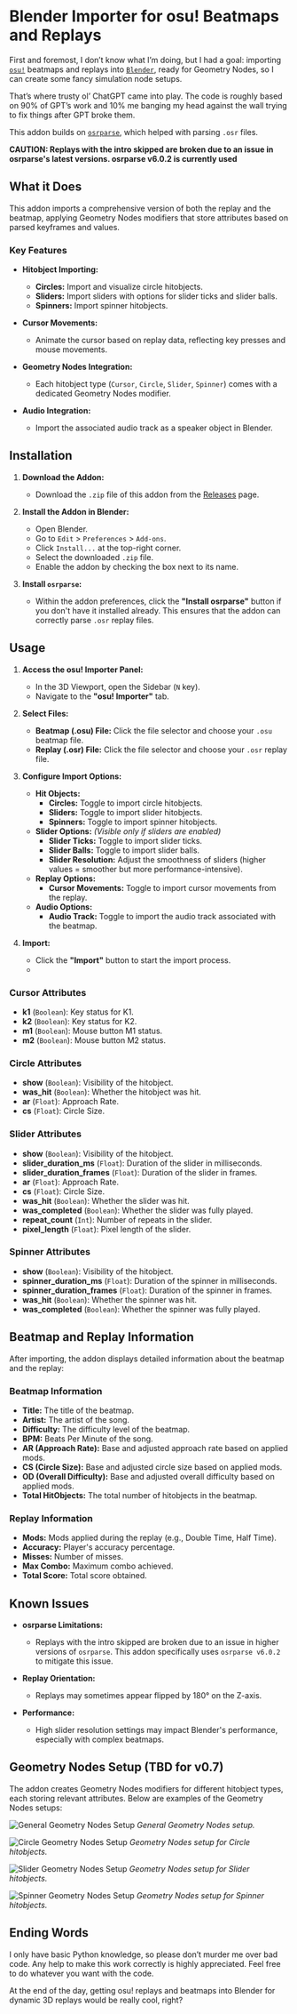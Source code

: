 # Blender Importer for osu! Beatmaps and Replays

First and foremost, I don’t know what I’m doing, but I had a goal: importing [`osu!`](https://osu.ppy.sh/) beatmaps and replays into [`Blender`](https://www.blender.org/), ready for Geometry Nodes, so I can create some fancy simulation node setups.

That’s where trusty ol’ ChatGPT came into play. The code is roughly based on 90% of GPT’s work and 10% me banging my head against the wall trying to fix things after GPT broke them.

This addon builds on [`osrparse`](https://github.com/kszlim/osu-replay-parser), which helped with parsing `.osr` files.

**CAUTION: Replays with the intro skipped are broken due to an issue in osrparse's latest versions. osrparse v6.0.2 is currently used**

## What it Does

This addon imports a comprehensive version of both the replay and the beatmap, applying Geometry Nodes modifiers that store attributes based on parsed keyframes and values.

### Key Features

- **Hitobject Importing:**
  - **Circles:** Import and visualize circle hitobjects.
  - **Sliders:** Import sliders with options for slider ticks and slider balls.
  - **Spinners:** Import spinner hitobjects.
  
- **Cursor Movements:**
  - Animate the cursor based on replay data, reflecting key presses and mouse movements.
  
- **Geometry Nodes Integration:**
  - Each hitobject type (`Cursor`, `Circle`, `Slider`, `Spinner`) comes with a dedicated Geometry Nodes modifier.
  
- **Audio Integration:**
  - Import the associated audio track as a speaker object in Blender.

## Installation

1. **Download the Addon:**
   - Download the `.zip` file of this addon from the [Releases](https://github.com/wavezz1/import_osu_addon/releases) page.

2. **Install the Addon in Blender:**
   - Open Blender.
   - Go to `Edit` > `Preferences` > `Add-ons`.
   - Click `Install...` at the top-right corner.
   - Select the downloaded `.zip` file.
   - Enable the addon by checking the box next to its name.

3. **Install `osrparse`:**
   - Within the addon preferences, click the **"Install osrparse"** button if you don't have it installed already. This ensures that the addon can correctly parse `.osr` replay files.
   
## Usage

1. **Access the osu! Importer Panel:**
   - In the 3D Viewport, open the Sidebar (`N` key).
   - Navigate to the **"osu! Importer"** tab.

2. **Select Files:**
   - **Beatmap (.osu) File:** Click the file selector and choose your `.osu` beatmap file.
   - **Replay (.osr) File:** Click the file selector and choose your `.osr` replay file.

3. **Configure Import Options:**
   - **Hit Objects:**
     - **Circles:** Toggle to import circle hitobjects.
     - **Sliders:** Toggle to import slider hitobjects.
     - **Spinners:** Toggle to import spinner hitobjects.
   - **Slider Options:** *(Visible only if sliders are enabled)*
     - **Slider Ticks:** Toggle to import slider ticks.
     - **Slider Balls:** Toggle to import slider balls.
     - **Slider Resolution:** Adjust the smoothness of sliders (higher values = smoother but more performance-intensive).
   - **Replay Options:**
     - **Cursor Movements:** Toggle to import cursor movements from the replay.
   - **Audio Options:**
     - **Audio Track:** Toggle to import the audio track associated with the beatmap.

4. **Import:**
   - Click the **"Import"** button to start the import process.
   - 
### Cursor Attributes

- **k1** (`Boolean`): Key status for K1.
- **k2** (`Boolean`): Key status for K2.
- **m1** (`Boolean`): Mouse button M1 status.
- **m2** (`Boolean`): Mouse button M2 status.

### Circle Attributes

- **show** (`Boolean`): Visibility of the hitobject.
- **was_hit** (`Boolean`): Whether the hitobject was hit.
- **ar** (`Float`): Approach Rate.
- **cs** (`Float`): Circle Size.

### Slider Attributes

- **show** (`Boolean`): Visibility of the hitobject.
- **slider_duration_ms** (`Float`): Duration of the slider in milliseconds.
- **slider_duration_frames** (`Float`): Duration of the slider in frames.
- **ar** (`Float`): Approach Rate.
- **cs** (`Float`): Circle Size.
- **was_hit** (`Boolean`): Whether the slider was hit.
- **was_completed** (`Boolean`): Whether the slider was fully played.
- **repeat_count** (`Int`): Number of repeats in the slider.
- **pixel_length** (`Float`): Pixel length of the slider.

### Spinner Attributes

- **show** (`Boolean`): Visibility of the hitobject.
- **spinner_duration_ms** (`Float`): Duration of the spinner in milliseconds.
- **spinner_duration_frames** (`Float`): Duration of the spinner in frames.
- **was_hit** (`Boolean`): Whether the spinner was hit.
- **was_completed** (`Boolean`): Whether the spinner was fully played.

## Beatmap and Replay Information

After importing, the addon displays detailed information about the beatmap and the replay:

### Beatmap Information

- **Title:** The title of the beatmap.
- **Artist:** The artist of the song.
- **Difficulty:** The difficulty level of the beatmap.
- **BPM:** Beats Per Minute of the song.
- **AR (Approach Rate):** Base and adjusted approach rate based on applied mods.
- **CS (Circle Size):** Base and adjusted circle size based on applied mods.
- **OD (Overall Difficulty):** Base and adjusted overall difficulty based on applied mods.
- **Total HitObjects:** The total number of hitobjects in the beatmap.

### Replay Information

- **Mods:** Mods applied during the replay (e.g., Double Time, Half Time).
- **Accuracy:** Player's accuracy percentage.
- **Misses:** Number of misses.
- **Max Combo:** Maximum combo achieved.
- **Total Score:** Total score obtained.

## Known Issues

- **osrparse Limitations:**
  - Replays with the intro skipped are broken due to an issue in higher versions of `osrparse`. This addon specifically uses `osrparse v6.0.2` to mitigate this issue.
  
- **Replay Orientation:**
  - Replays may sometimes appear flipped by 180° on the Z-axis.
  
- **Performance:**
  - High slider resolution settings may impact Blender's performance, especially with complex beatmaps.

## Geometry Nodes Setup (TBD for v0.7)

The addon creates Geometry Nodes modifiers for different hitobject types, each storing relevant attributes. Below are examples of the Geometry Nodes setups:

![General Geometry Nodes Setup](geo_setup/geo_nodes_setup_general.png)
*General Geometry Nodes setup.*

![Circle Geometry Nodes Setup](geo_setup/geo_nodes_setup_circle.png)
*Geometry Nodes setup for Circle hitobjects.*

![Slider Geometry Nodes Setup](geo_setup/geo_nodes_setup_slider.png)
*Geometry Nodes setup for Slider hitobjects.*

![Spinner Geometry Nodes Setup](geo_setup/geo_nodes_setup_spinner.png)
*Geometry Nodes setup for Spinner hitobjects.*

## Ending Words

I only have basic Python knowledge, so please don’t murder me over bad code. Any help to make this work correctly is highly appreciated. Feel free to do whatever you want with the code.

At the end of the day, getting osu! replays and beatmaps into Blender for dynamic 3D replays would be really cool, right?
